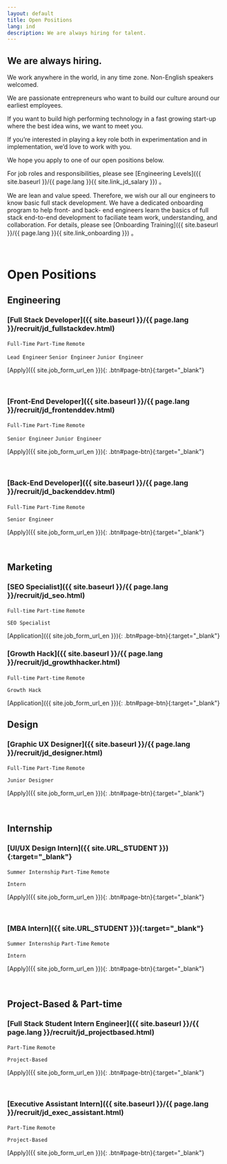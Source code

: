 ```yaml
---
layout: default
title: Open Positions
lang: ind
description: We are always hiring for talent.
---
```


## We are always hiring.

We work anywhere in the world, in any time zone. Non-English speakers welcomed.

We are passionate entrepreneurs who want to build our culture around our earliest employees.

If you want to build high performing technology in a fast growing start-up where the best idea wins, we want to meet you.

If you’re interested in playing a key role both in experimentation and in implementation, we’d love to work with you.

We hope you apply to one of our open positions below.

For job roles and responsibilities, please see [Engineering Levels]({{ site.baseurl }}/{{ page.lang }}{{ site.link_jd_salary }})
。

We are lean and value speed. Therefore, we wish our all our engineers to know basic full stack development. We have a dedicated onboarding program to help front- and back- end engineers learn the basics of full stack end-to-end development to faciliate team work, understanding, and collaboration. For details, please see [Onboarding Training]({{ site.baseurl }}/{{ page.lang }}{{ site.link_onboarding }})
。

<br>

# Open Positions

## Engineering

### [Full Stack Developer]({{ site.baseurl }}/{{ page.lang }}/recruit/jd_fullstackdev.html)

`Full-Time` `Part-Time` `Remote`

`Lead Engineer` `Senior Engineer` `Junior Engineer`

[Apply]({{ site.job_form_url_en }}){: .btn#page-btn}{:target="\_blank"}

<br>

### [Front-End Developer]({{ site.baseurl }}/{{ page.lang }}/recruit/jd_frontenddev.html)

`Full-Time` `Part-Time` `Remote`

`Senior Engineer` `Junior Engineer`

[Apply]({{ site.job_form_url_en }}){: .btn#page-btn}{:target="\_blank"}

<br>

### [Back-End Developer]({{ site.baseurl }}/{{ page.lang }}/recruit/jd_backenddev.html)

`Full-Time` `Part-Time` `Remote`

`Senior Engineer`

[Apply]({{ site.job_form_url_en }}){: .btn#page-btn}{:target="\_blank"}

<br>

<!--
### [iOS/Android Mobile App Developer](https://www.cakeresume.com/companies/avance-venture-lab/jobs/mobile-application-engineer-ios-android){:target="_blank"}

`Full-Time`  `Remote`

`Senior Engineer`

[Apply]({{ site.job_form_url_en }}){: .btn#page-btn}{:target="_blank"}

<br>

### [DevOps Engineer](https://www.cakeresume.com/companies/avance-venture-lab/jobs/devops-sre-engineer-remote-work){:target="_blank"}

`Full-Time`  `Remote`

`Junior Engineer`

[Apply]({{ site.job_form_url_en }}){: .btn#page-btn}{:target="_blank"}

<br>

### [QC/QA Engineer](https://www.cakeresume.com/companies/avance-venture-lab/jobs/qa-qc-engineer-remote-work){:target="_blank"}

`Full-Time`  `Remote`

`Junior Engineer`

[Apply]({{ site.job_form_url_en }}){: .btn#page-btn}{:target="_blank"}

<br>

-->

## Marketing

### [SEO Specialist]({{ site.baseurl }}/{{ page.lang }}/recruit/jd_seo.html)

`Full-time` `Part-time` `Remote`

`SEO Specialist`

[Application]({{ site.job_form_url_en }}){: .btn#page-btn}{:target="\_blank"}

### [Growth Hack]({{ site.baseurl }}/{{ page.lang }}/recruit/jd_growthhacker.html)

`Full-time` `Part-time` `Remote`

`Growth Hack`

[Application]({{ site.job_form_url_en }}){: .btn#page-btn}{:target="\_blank"}

## Design

### [Graphic UX Designer]({{ site.baseurl }}/{{ page.lang }}/recruit/jd_designer.html)

`Full-Time` `Part-Time` `Remote`

`Junior Designer`

[Apply]({{ site.job_form_url_en }}){: .btn#page-btn}{:target="\_blank"}

<br>

## Internship

### [UI/UX Design Intern]({{ site.URL_STUDENT }}){:target="\_blank"}

`Summer Internship` `Part-Time` `Remote`

`Intern`

[Apply]({{ site.job_form_url_en }}){: .btn#page-btn}{:target="\_blank"}

<br>

### [MBA Intern]({{ site.URL_STUDENT }}){:target="\_blank"}

`Summer Internship` `Part-Time` `Remote`

`Intern`

[Apply]({{ site.job_form_url_en }}){: .btn#page-btn}{:target="\_blank"}

<br>

## Project-Based & Part-time

### [Full Stack Student Intern Engineer]({{ site.baseurl }}/{{ page.lang }}/recruit/jd_projectbased.html)

`Part-Time` `Remote`

`Project-Based`

[Apply]({{ site.job_form_url_en }}){: .btn#page-btn}{:target="\_blank"}

<br>

### [Executive Assistant Intern]({{ site.baseurl }}/{{ page.lang }}/recruit/jd_exec_assistant.html)

`Part-Time` `Remote`

`Project-Based`

[Apply]({{ site.job_form_url_en }}){: .btn#page-btn}{:target="\_blank"}

<br>
